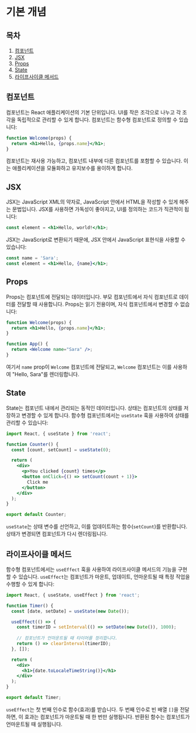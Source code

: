 # 기본 개념

## 목차
1. [컴포넌트](#컴포넌트)
2. [JSX](#jsx)
3. [Props](#props)
4. [State](#state)
5. [라이프사이클 메서드](#라이프사이클-메서드)

## 컴포넌트
컴포넌트는 React 애플리케이션의 기본 단위입니다. UI를 작은 조각으로 나누고 각 조각을 독립적으로 관리할 수 있게 합니다. 컴포넌트는 함수형 컴포넌트로 정의할 수 있습니다:
```jsx
function Welcome(props) {
  return <h1>Hello, {props.name}</h1>;
}
```
컴포넌트는 재사용 가능하고, 컴포넌트 내부에 다른 컴포넌트를 포함할 수 있습니다. 이는 애플리케이션을 모듈화하고 유지보수를 용이하게 합니다.

## JSX
JSX는 JavaScript XML의 약자로, JavaScript 안에서 HTML을 작성할 수 있게 해주는 문법입니다. JSX를 사용하면 가독성이 좋아지고, UI를 정의하는 코드가 직관적이 됩니다:
```jsx
const element = <h1>Hello, world!</h1>;
```
JSX는 JavaScript로 변환되기 때문에, JSX 안에서 JavaScript 표현식을 사용할 수 있습니다:
```jsx
const name = 'Sara';
const element = <h1>Hello, {name}</h1>;
```

## Props
Props는 컴포넌트에 전달되는 데이터입니다. 부모 컴포넌트에서 자식 컴포넌트로 데이터를 전달할 때 사용합니다. Props는 읽기 전용이며, 자식 컴포넌트에서 변경할 수 없습니다:
```jsx
function Welcome(props) {
  return <h1>Hello, {props.name}</h1>;
}

function App() {
  return <Welcome name="Sara" />;
}
```
여기서 `name` prop이 `Welcome` 컴포넌트에 전달되고, `Welcome` 컴포넌트는 이를 사용하여 "Hello, Sara"를 렌더링합니다.

## State
State는 컴포넌트 내에서 관리되는 동적인 데이터입니다. 상태는 컴포넌트의 상태를 저장하고 변경할 수 있게 합니다. 함수형 컴포넌트에서는 `useState` 훅을 사용하여 상태를 관리할 수 있습니다:
```jsx
import React, { useState } from 'react';

function Counter() {
  const [count, setCount] = useState(0);

  return (
    <div>
      <p>You clicked {count} times</p>
      <button onClick={() => setCount(count + 1)}>
        Click me
      </button>
    </div>
  );
}

export default Counter;
```
`useState`는 상태 변수를 선언하고, 이를 업데이트하는 함수(`setCount`)를 반환합니다. 상태가 변경되면 컴포넌트가 다시 렌더링됩니다.

## 라이프사이클 메서드
함수형 컴포넌트에서는 `useEffect` 훅을 사용하여 라이프사이클 메서드의 기능을 구현할 수 있습니다. `useEffect`는 컴포넌트가 마운트, 업데이트, 언마운트될 때 특정 작업을 수행할 수 있게 합니다:
```jsx
import React, { useState, useEffect } from 'react';

function Timer() {
  const [date, setDate] = useState(new Date());

  useEffect(() => {
    const timerID = setInterval(() => setDate(new Date()), 1000);
    
    // 컴포넌트가 언마운트될 때 타이머를 정리합니다.
    return () => clearInterval(timerID);
  }, []);

  return (
    <div>
      <h1>{date.toLocaleTimeString()}</h1>
    </div>
  );
}

export default Timer;
```
`useEffect`는 첫 번째 인수로 함수(효과)를 받습니다. 두 번째 인수로 빈 배열 `[]`을 전달하면, 이 효과는 컴포넌트가 마운트될 때 한 번만 실행됩니다. 반환된 함수는 컴포넌트가 언마운트될 때 실행됩니다.
